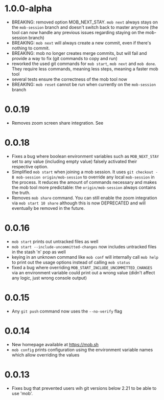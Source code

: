 # 1.0.0-alpha
- BREAKING: removed option MOB_NEXT_STAY. `mob next` always stays on the `mob-session` branch and doesn't switch back to master anymore (the tool can now handle any previous issues regarding staying on the mob-session branch)
- BREAKING: `mob next` will always create a new commit, even if there's nothing to commit. 
- BREAKING: mob no longer creates merge commits, but will fail and provide a way to fix (git commands to copy and run)
- reworked the used git commands for `mob start`, `mob next` and `mob done`. They require less commands, meaning less steps, meaning a faster mob tool 
- several tests ensure the correctness of the mob tool now
- BREAKING: `mob reset` cannot be run when currently on the `mob-session` branch

# 0.0.19
- Removes zoom screen share integration. See 

# 0.0.18
- Fixes a bug where boolean environment variables such as `MOB_NEXT_STAY` set to any value (including empty value) falsely activated their respective option.
- Simplified `mob start` when joining a mob session. It uses `git checkout -B mob-session origin/mob-session` to override any local `mob-session` in the process. It reduces the amount of commands necessary and makes the mob tool more predictable: the `origin/mob-session` always contains the truth.
- Removes `mob share` command. You can still enable the zoom integration via `mob start 10 share` although this is now DEPRECATED and will eventually be removed in the future.

# 0.0.16
- `mob start` prints out untracked files as well 
- `mob start --include-uncommitted-changes` now includes untracked files in the stash 'n' pop as well 
- keying in an unknown command like `mob conf` will internally call `mob help` to print out the usage options instead of calling `mob status`
- fixed a bug where overriding `MOB_START_INCLUDE_UNCOMMITTED_CHANGES` via an environment variable could print out a wrong value (didn't affect any logic, just wrong console output)

# 0.0.15
- Any `git push` command now uses the `--no-verify` flag

# 0.0.14
- New homepage available at https://mob.sh
- `mob config` prints configuration using the environment variable names which allow overriding the values

# 0.0.13
- Fixes bug that prevented users wih git versions below 2.21 to be able to use 'mob'.
 